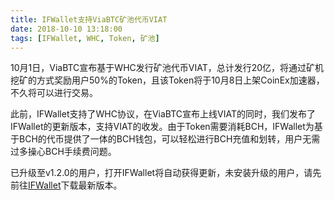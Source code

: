 ```yaml
---
title: IFWallet支持ViaBTC矿池代币VIAT
date: 2018-10-10 13:18:00
tags: [IFWallet, WHC, Token, 矿池]
---
```


10月1日，ViaBTC宣布基于WHC发行矿池代币VIAT，总计发行20亿，将通过矿机挖矿的方式奖励用户50%的Token，且该Token将于10月8日上架CoinEx加速器，不久将可以进行交易。

此前，IFWallet支持了WHC协议，在ViaBTC宣布上线VIAT的同时，我们发布了IFWallet的更新版本，支持VIAT的收发。由于Token需要消耗BCH，IFWallet为基于BCH的代币提供了一体的BCH钱包，可以轻松进行BCH充值和划转，用户无需过多操心BCH手续费问题。

已升级至v1.2.0的用户，打开IFWallet将自动获得更新，未安装升级的用户，请先前往[IFWallet](https://www.ifwallet.com/download)下载最新版本。

